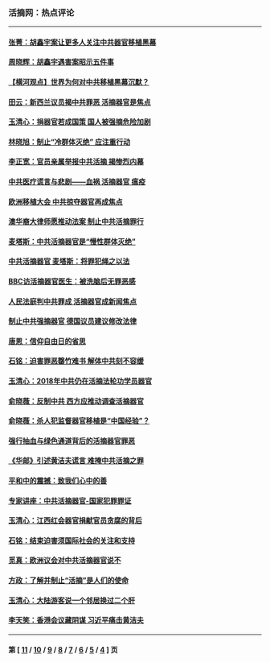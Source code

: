 ### 活摘网：热点评论
---
#### [张菁：胡鑫宇案让更多人关注中共器官移植黑幕](../../pages/nf5879/n13929073.md?02250430) 
#### [周晓辉：胡鑫宇遇害案昭示五件事](../../pages/nf5879/n13921870.md?02250430) 
#### [【横河观点】世界为何对中共移植黑幕沉默？](../../pages/nf5879/n13244249.md?02250430) 
#### [田云：新西兰议员揭中共罪恶 活摘器官是焦点](../../pages/nf5879/n13070629.md?02250430) 
#### [玉清心：捐器官若成国策 国人被强摘危险加剧](../../pages/nf5879/n12802713.md?02250430) 
#### [林晓旭：制止“冷群体灭绝” 应注重行动](../../pages/nf5879/n12779736.md?02250430) 
#### [李正宽：官员亲属举报中共活摘 揭惨烈内幕](../../pages/nf5879/n12684490.md?02250430) 
#### [中共医疗谎言与悲剧——血祸 活摘器官 瘟疫](../../pages/nf5879/n12372103.md?02250430) 
#### [欧洲移植大会 中共掠夺器官再成焦点](../../pages/nf5879/n11538883.md?02250430) 
#### [澳华裔大律师愿推动法案 制止中共活摘罪行](../../pages/nf5879/n11377039.md?02250430) 
#### [麦塔斯：中共活摘器官是“慢性群体灭绝”](../../pages/nf5879/n11350529.md?02250430) 
#### [中共活摘器官 麦塔斯：将罪犯绳之以法](../../pages/nf5879/n11347973.md?02250430) 
#### [BBC访活摘器官医生：被洗脑后无罪恶感](../../pages/nf5879/n11335935.md?02250430) 
#### [人民法庭判中共罪成 活摘器官成新闻焦点](../../pages/nf5879/n11331578.md?02250430) 
#### [制止中共强摘器官 德国议员建议修改法律](../../pages/nf5879/n11249451.md?02250430) 
#### [唐恩：信仰自由日的省思](../../pages/nf5879/n11003525.md?02250430) 
#### [石铭：迫害罪恶罄竹难书  解体中共刻不容缓](../../pages/nf5879/n10942855.md?02250430) 
#### [玉清心：2018年中共仍在活摘法轮功学员器官](../../pages/nf5879/n10914646.md?02250430) 
#### [俞晓薇：反制中共 西方应推动调查活摘器官](../../pages/nf5879/n10794671.md?02250430) 
#### [俞晓薇：杀人犯监督器官移植是“中国经验”？](../../pages/nf5879/n10466427.md?02250430) 
#### [强行抽血与绿色通道背后的活摘器官罪恶](../../pages/nf5879/n10004708.md?02250430) 
#### [《华邮》引述黄洁夫谎言 难掩中共活摘之罪](../../pages/nf5879/n9642309.md?02250430) 
#### [平和中的震撼：致我们心中的善](../../pages/nf5879/n9021123.md?02250430) 
#### [专家讲座：中共活摘器官-国家犯罪罪证](../../pages/nf5879/n8828153.md?02250430) 
#### [玉清心：江西红会器官捐献官员贪腐的背后](../../pages/nf5879/n8522122.md?02250430) 
#### [石铭：结束迫害须国际社会的关注和支持](../../pages/nf5879/n8443497.md?02250430) 
#### [觅真：欧洲议会对中共活摘器官说不](../../pages/nf5879/n8337486.md?02250430) 
#### [方政：了解并制止“活摘”是人们的使命](../../pages/nf5879/n8329214.md?02250430) 
#### [玉清心：大陆游客说一个邻居换过二个肝](../../pages/nf5879/n8291404.md?02250430) 
#### [李天笑：香港会议藏阴谋 习近平痛击黄洁夫](../../pages/nf5879/n8241459.md?02250430) 

---
#### 第 [ [11](./11.md?02250430) / [10](./10.md?02250430) / [9](./9.md?02250430) / [8](./8.md?02250430) / [7](./7.md?02250430) / [6](./6.md?02250430) / [5](./5.md?02250430) / [4](./4.md?02250430) ] 页
